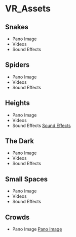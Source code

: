 # VR_Assets

## Snakes
- Pano Image
- Videos
- Sound Effects


## Spiders
- Pano Image
- Videos
- Sound Effects

## Heights
- Pano Image
- Videos
- Sound Effects
[Sound Effects](https://weather.ambient-mixer.com/high-wind-storm)


## The Dark
- Pano Image
- Videos
- Sound Effects


## Small Spaces
- Pano Image
- Videos
- Sound Effects

## Crowds
- Pano Image
[Pano Image](https://res.cloudinary.com/arcane-lab/image/upload/v1507335358/crowd_iqa8iz.jpg)
